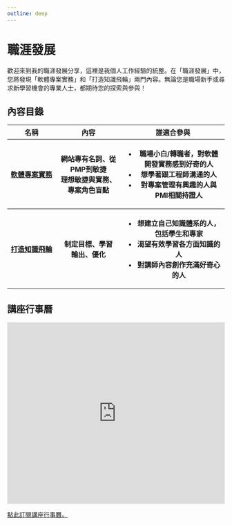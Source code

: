 ```yaml
---
outline: deep
---
```


# 職涯發展

歡迎來到我的職涯發展分享，這裡是我個人工作經驗的統整。在「職涯發展」中，您將發現「軟體專案實務」和「打造知識飛輪」兩門內容。無論您是職場新手或尋求新學習機會的專業人士，都期待您的探索與參與！

## 內容目錄

<table>
    <thead>
        <tr>
            <th>名稱</th>
            <th>內容</th>
            <th>誰適合參與</th>
        </tr>
    </thead>
    <tbody>
        <tr>
            <th>
                <a style="white-space: nowrap;" href="./software">
                軟體專案實務</a>
            </th>
            <th>
                網站專有名詞、從PMP到敏捷<br>理想敏捷與實務、專案角色盲點
            </th>
            <th>
               <ul>
                    <li>職場小白/轉職者，對軟體開發實務感到好奇的人</li>
                    <li>想學著跟工程師溝通的人</li>
                    <li>對專案管理有興趣的人與PMI相關持證人</li>
                </ul>
            </th>
        </tr>
          <tr>
            <th>
                <a style="white-space: nowrap;" href="./software">
                打造知識飛輪</a>
            </th>
            <th>
                制定目標、學習<br>輸出、優化
            </th>
            <th>
               <ul>
                    <li>想建立自己知識體系的人，包括學生和專家</li>
                    <li>渴望有效學習各方面知識的人</li>
                    <li>對講師內容創作充滿好奇心的人</li>
                </ul>
            </th>
        </tr>
    </tbody>
</table>

## 講座行事曆

<iframe src="https://calendar.google.com/calendar/embed?height=600&wkst=2&bgcolor=%23ffffff&ctz=Asia%2FTaipei&showPrint=0&showDate=1&showTabs=0&showCalendars=0&showTz=0&showTitle=0&hl=zh_TW&src=ZTlkYmE0YWQyYTBhNzEyZjgwMDZhZmE3NWI1NTM5MjllMjg2MWJjYmU1MTFlNmMzYzEyNWU2YTcwMmQ3NzNkZEBncm91cC5jYWxlbmRhci5nb29nbGUuY29t&src=emgtdHcudGFpd2FuI2hvbGlkYXlAZ3JvdXAudi5jYWxlbmRhci5nb29nbGUuY29t&color=%23E4C441&color=%234285F4" style="border-width:0" width="100%" height="420" frameborder="0" scrolling="no"></iframe>

<a href="https://calendar.google.com/calendar/u/0?cid=ZTlkYmE0YWQyYTBhNzEyZjgwMDZhZmE3NWI1NTM5MjllMjg2MWJjYmU1MTFlNmMzYzEyNWU2YTcwMmQ3NzNkZEBncm91cC5jYWxlbmRhci5nb29nbGUuY29t" target="_blank">點此訂閱講座行事曆。</a>
